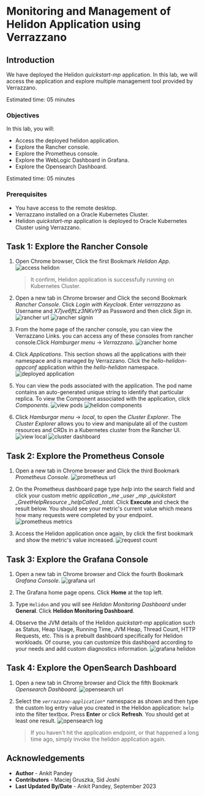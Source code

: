 # Monitoring and Management of Helidon Application using Verrazzano

## Introduction

We have deployed the Helidon *quickstart-mp* application. In this lab, we will access the application and explore multiple management tool provided by Verrazzano.

Estimated time: 05 minutes

### Objectives

In this lab, you will:

* Access the deployed helidon application.
* Explore the Rancher console.
* Explore the Prometheus console.
* Explore the WebLogic Dashboard in Grafana.
* Explore the Opensearch Dashboard.


Estimated time: 05 minutes

### Prerequisites

* You have access to the remote desktop.
* Verrazzano installed on a Oracle Kubernetes Cluster.
* Helidon *quickstart-mp* application is deployed to Oracle Kubernetes Cluster using Verrazzano.

## Task 1: Explore the Rancher Console

1. Open Chrome browser, Click the first Bookmark *Helidon App*. 
    ![access helidon](images/access-helidon.png)

    > It confirm, Helidon application is successfully running on Kubernetes Cluster.

2. Open a new tab in Chrome browser and Click the second Bookmark *Rancher Console*. Click *Login with Keycloak*. Enter *verrazzano* as Username and *X7jve6ftLz3NKvY9* as Password and  then click *Sign in*.
    ![rancher url](images/rancher-url.png)
    ![rancher signin](images/rancher-signin.png)

3. From the home page of the rancher console, you can view the Verrazzano Links. you can access any of these consoles from rancher console.Click *Hamburger menu* -> *Verrazzano*.
    ![rancher home](images/rancher-home.png)


4. Click *Applications*. This section shows all the applications with their namespace and is managed by Verrazzano. Click the *hello-helidon-appconf* application within the *hello-helidon* namespace.
    ![deployed application](images/deployed-application.png)


5. You can view the pods associated with the application. The pod name contains an auto-generated unique string to identify that particular replica. To view the Component associated with the application, click *Components*.
    ![view pods](images/view-pods.png)
    ![helidon components](images/helidon-components.png)


6. Click *Hamburgar menu* -> *local*, to open the *Cluster Explorer*. The *Cluster Explorer* allows you to view and manipulate all of the custom resources and CRDs in a Kubernetes cluster from the Rancher UI.
    ![view local](images/view-local.png)
    ![cluster dashboard](images/cluster-dashboard.png)




## Task 2: Explore the Prometheus Console

1. Open a new tab in Chrome browser and Click the third Bookmark *Prometheus Console*.
    ![prometheus url](images/prometheus-url.png)


2. On the Prometheus dashboard page type *help* into the search field and click your custom metric *application _me _user _mp _quickstart _GreetHelpResource _helpCalled _total*. Click **Execute** and check the result below. You should see your metric's current value which means how many requests were completed by your endpoint.
    ![prometheus metrics](images/prometheus-metrics.png)


4. Access the Helidon application once again, by click the first bookmark and show the metric's value increased.
    ![request count](images/request-count.png)

## Task 3: Explore the Grafana Console

1. Open a new tab in Chrome browser and Click the fourth Bookmark *Grafana Console*.
    ![grafana url](images/grafana-url.png)


2. The Grafana home page opens. Click **Home** at the top left.


3. Type `Helidon` and you will see *Helidon Monitoring Dashboard* under **General**. Click **Helidon Monitoring Dashboard**.


4. Observe the JVM details of the Helidon *quickstart-mp* application such as Status, Heap Usage, Running Time, JVM Heap, Thread Count, HTTP Requests, etc. This is a prebuilt dashboard specifically for Helidon workloads. Of course, you can customize this dashboard according to your needs and add custom diagnostics information.
    ![grafana helidon](images/grafana-helidon.png)


## Task 4: Explore the OpenSearch Dashboard

1. Open a new tab in Chrome browser and Click the fifth Bookmark *Opensearch Dashboard*.
    ![opensearch url](images/opensearch-url.png)


2. Select the *`verrazzano-application*`* namespace as shown and then type the custom log entry value you created in the Helidon application: `help ` into the filter textbox. Press **Enter** or click **Refresh**. You should get at least one result. 
    ![opensearch log](images/opensearch-log.png)

    > If you haven't hit the application endpoint, or that happened a long time ago, simply invoke the helidon application again.



## Acknowledgements

* **Author** -  Ankit Pandey
* **Contributors** - Maciej Gruszka, Sid Joshi
* **Last Updated By/Date** - Ankit Pandey, September 2023
